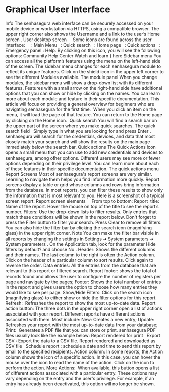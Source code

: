 # Graphical User Interface 

Info
The senhasegura web interface can be securely accessed on your mobile device or workstation via HTTPS, using a compatible browser.
The upper right corner also shows the 
Username
 and a link to the user’s 
Home screen
.
User desktop screen
 
 
Some icons are found across the user interface:
 
  : Main Menu
  : Quick search
  : Home page
  : Quick actions
  : Emergency panel
: Help. By clicking on this icon, you will see the following options:
Community
Help Center
Watch and learn
}
 here
Sidebar menu
You can access all the platform’s features using the menu on the left-hand side of the screen. The sidebar menu changes for each senhasegura module to reflect its unique features.
Click on the shield icon in the upper left corner to see the different 
Modules
 available.
The module panel
When you change modules, the sidebar menu will show a drop-down list with its different features. Features with a small arrow on the right-hand side have additional options that you can show or hide by clicking on the names.
You can learn more about each module and feature in their specific documentation. This article will focus on providing a general overview for beginners who are navigating senhasegura for the first time. 
When you click an item on the menu, it will load the page of that feature. You can return to the Home page by clicking on the Home icon. 
Quick search
You will find a search bar on the upper part of the screen where you make quick searches.
The quick search field
 
Simply type in what you are looking for and press 
Enter
. senhasegura will search for the credentials, devices, and data that most closely match your search and will show the results on the main page immediately below the search bar.
Quick actions
The Quick Actions icon opens a small menu that you can use to add new credentials and devices to senhasegura, among other options. Different users may see more or fewer options depending on their privilege level. You can learn more about each of these features in their specific documentation.
The quick actions menu
 
 
Report Screens
Most of senhasegura's report screens are very similar. Learning to navigate them helps you find information more quickly.
Report screens display a table or grid whose columns and rows bring information from the database. In most reports, you can filter these results to show only the information that is most relevant to you.
Here is a screenshot of a typical screen report:
Report screen elements
 
 
From top to bottom:
Report
 title:
  Name of the report. Hover the mouse on top of the title to see the report’s number.
Filters:
 Use the drop-down lists to filter results. Only entries that match these conditions will be shown in the report below. Don't forget to press the 
Filter
 button to filter your search. Press 
Clear
 to remove all filters. You can also hide the filter bar by clicking the search icon (magnifying glass) in the upper right corner.
Note
You can make the filter bar visible in all reports by changing the settings in 
Settings ➔ System parameters ➔ System parameters
. On the 
Application
 tab, look for the parameter 
Hide filters by default?
 and choose 
No
.
Header:
 Shows the different columns and their names. The last column to the right is often the 
Action
 column. Click on the header of a particular column to sort results. Click again to reverse the order.
Data entries:
 All the entries from the database that are relevant to this report or filtered search.
Report footer:
 shows the total of records found and allows the user to configure the number of registers per page and navigate by the pages;
Footer:
 Shows the total number of entries in the report and gives users the option to choose how many entries they would like to see per page.
Show/Hide Filters:
 Click on the search icon (magnifying glass) to either show or hide the filter options for this report.
Refresh: 
Refreshes the report to show the most up-to-date data.
Report action button:
The three dots in the upper right corner open a list of actions associated with your report. Different reports have different actions associated with them. Most include:
New:
 Creates a new entry;
Update:
 Refreshes your report with the most up-to-date data from your database;
Print: 
Generates a PDF file that you can store or print. senhasegura PDF files usually look like the example below:
Report rendered for print
 
Export CSV
:
 Export the data to a CSV file.
Report rendered and downloaded as CSV file
 
Schedule report
: schedule a date and time to send this report by email to the specified recipients.
Action column:
 In some reports, the Action column shows the icon of a specific action. In this case, you can hover the mouse over the icon to read the name of the action. Click on the icon to perform the action.
More Actions: 
When available, this button opens a list of different actions associated with a particular entry. These options may vary depending on the entry and the user's privilege. For example, if an entry has already been deactivated, this option will no longer be shown.